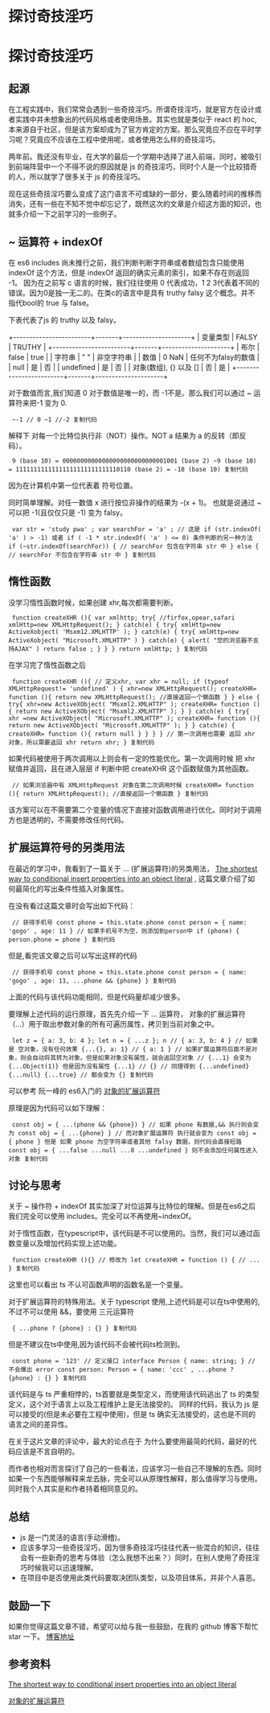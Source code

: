# 探讨奇技淫巧 #

# 探讨奇技淫巧 #

## 起源 ##

在工程实践中，我们常常会遇到一些奇技淫巧。所谓奇技淫巧，就是官方在设计或者实践中并未想象出的代码风格或者使用场景。其实也就是类似于 react 的 hoc,本来源自于社区，但是该方案却成为了官方肯定的方案。那么究竟应不应在平时学习呢？究竟应不应该在工程中使用呢，或者使用怎么样的奇技淫巧。

两年前。我还没有毕业，在大学的最后一个学期中选择了进入前端，同时，被吸引到前端阵营中一个不得不说的原因就是 js 的奇技淫巧，同时个人是一个比较猎奇的人，所以就学了很多关于 js 的奇技淫巧。

现在这些奇技淫巧要么变成了这门语言不可或缺的一部分，要么随着时间的推移而消失，还有一些在不知不觉中却忘记了，既然这次的文章是介绍这方面的知识，也就多介绍一下之前学习的一些例子。

## ~ 运算符 + indexOf ##

在 es6 includes 尚未推行之前，我们判断判断字符串或者数组包含只能使用 indexOf 这个方法，但是 indexOf 返回的确实元素的索引，如果不存在则返回 -1。 因为在之前写 c 语言的时候，我们往往使用 0 代表成功，1 2 3代表着不同的错误。因为0是独一无二的。在类c的语言中是具有 truthy falsy 这个概念。并不指代bool的 true 与 false。

下表代表了js 的 truthy 以及 falsy。

+------------------------+-------+---------------------+
|        变量类型        | FALSY |       TRUTHY        |
+------------------------+-------+---------------------+
| 布尔                   | false | true                |
| 字符串                 | " "   | 非空字符串          |
| 数值                   | 0 NaN | 任何不为falsy的数值 |
| null                   | 是    | 否                  |
| undefined              | 是    | 否                  |
| 对象(数组), {} 以及 [] | 否    | 是                  |
+------------------------+-------+---------------------+

对于数值而言,我们知道 0 对于数值是唯一的，而 -1不是。那么我们可以通过 ~ 运算符来把-1 变为 0.

` ~-1 // 0 ~1 //-2 复制代码`

解释下
对每一个比特位执行非（NOT）操作。NOT a 结果为 a 的反转（即反码）。

` 9 (base 10) = 00000000000000000000000000001001 (base 2) ~9 (base 10) = 11111111111111111111111111110110 (base 2) = -10 (base 10) 复制代码`

因为在计算机中第一位代表着 符号位置。

同时简单理解。对任一数值 x 进行按位非操作的结果为 -(x + 1)。 也就是说通过 ~ 可以把 -1(且仅仅只是 -1) 变为 falsy。

` var str = 'study pwa' ; var searchFor = 'a' ; // 这是 if (str.indexOf( 'a' ) > -1) 或者 if ( -1 * str.indexOf( 'a' ) <= 0) 条件判断的另一种方法 if (~str.indexOf(searchFor)) { // searchFor 包含在字符串 str 中 } else { // searchFor 不包含在字符串 str 中 } 复制代码`

## 惰性函数 ##

没学习惰性函数时候，如果创建 xhr,每次都需要判断。

` function createXHR (){ var xmlhttp; try{ //firfox,opear,safari xmlHttp=new XMLHttpRequest(); } catch(e) { try{ xmlHttp=new ActiveXobject( 'Msxm12.XMLHTTP' ); } catch(e) { try{ xmlHttp=new ActiveXobject( "Microsoft.XMLHTTP" ) } catch(e) { alert( "您的浏览器不支持AJAX" ) return false ; } } } return xmlHttp; } 复制代码`

在学习完了惰性函数之后

` function createXHR (){ // 定义xhr, var xhr = null; if (typeof XMLHttpRequest!= 'undefined' ) { xhr=new XMLHttpRequest(); createXHR= function (){ return new XMLHttpRequest(); //直接返回一个懒函数 } } else { try{ xhr=new ActiveXObject( "Msxml2.XMLHTTP" ); createXHR= function (){ return new ActiveXObject( "Msxml2.XMLHTTP" ); } } catch(e) { try{ xhr =new ActiveXObject( "Microsoft.XMLHTTP" ); createXHR= function (){ return new ActiveXObject( "Microsoft.XMLHTTP" ); } } catch(e) { createXHR= function (){ return null } } } } // 第一次调用也需要 返回 xhr 对象，所以需要返回 xhr return xhr; } 复制代码`

如果代码被使用于两次调用以上则会有一定的性能优化。第一次调用时候 把 xhr 赋值并返回，且在进入层层 if 判断中把 createXHR 这个函数赋值为其他函数。

` // 如果浏览器中有 XMLHttpRequest 对象在第二次调用时候 createXHR= function (){ return XMLHttpRequest(); //直接返回一个懒函数 } 复制代码`

该方案可以在不需要第二个变量的情况下直接对函数调用进行优化。同时对于调用方也是透明的，不需要修改任何代码。

## 扩展运算符号的另类用法 ##

在最近的学习中，我看到了一篇关于 ... (扩展运算符)的另类用法， [The shortest way to conditional insert properties into an object literal]( https://link.juejin.im?target=https%3A%2F%2Fdev.to%2Fjfet97%2Fthe-shortest-way-to-conditional-insert-properties-into-an-object-literal-4ag7 ) , 这篇文章介绍了如何最简化的写出条件性插入对象属性。

在没有看过这篇文章时会写出如下代码：

` // 获得手机号 const phone = this.state.phone const person = { name: 'gogo' , age: 11 } // 如果手机号不为空，则添加到person中 if (phone) { person.phone = phone } 复制代码`

但是,看完该文章之后可以写出这样的代码

` // 获得手机号 const phone = this.state.phone const person = { name: 'gogo' , age: 11, ...phone && {phone} } 复制代码`

上面的代码与该代码功能相同，但是代码量却减少很多。

要理解上述代码的运行原理，首先先介绍一下 ... 运算符， 对象的扩展运算符（...）用于取出参数对象的所有可遍历属性，拷贝到当前对象之中。

` let z = { a: 3, b: 4 }; let n = { ...z }; n // { a: 3, b: 4 } // 如果是 空对象，没有任何效果 {...{}, a: 1} // { a: 1 } // 如果扩展运算符后面不是对象，则会自动将其转为对象。但是如果对象没有属性，就会返回空对象 // {...1} 会变为 {...Object(1)} 但是因为没有属性 {...1} // {} // 同理得到 {...undefined} {...null} {...true} // 都会变为 {} 复制代码`

可以参考 阮一峰的 es6入门的 [对象的扩展运算符]( https://link.juejin.im?target=https%3A%2F%2Fes6.ruanyifeng.com%2F%23docs%2Fobject%23%25E5%25AF%25B9%25E8%25B1%25A1%25E7%259A%2584%25E6%2589%25A9%25E5%25B1%2595%25E8%25BF%2590%25E7%25AE%2597%25E7%25AC%25A6 )

原理是因为代码可以如下理解：

` const obj = { ...(phone && {phone}) } // 如果 phone 有数据,&& 执行则会变为 const obj = { ...{phone} } // 而对象扩展运算符 执行就会变为 const obj = { phone } 但是 如果 phone 为空字符串或者其他 falsy 数据，则代码会直接短路 const obj = { ...false ...null ...0 ...undefined } 则不会添加任何属性进入对象 复制代码`

## 讨论与思考 ##

关于 ~ 操作符 + indexOf 其实加深了对位运算与比特位的理解。但是在es6之后我们完全可以使用 includes。完全可以不再使用~indexOf。

对于惰性函数，在typescript中，该代码是不可以使用的。当然，我们可以通过函数变量以及增加代码实现上述功能。

` function createXHR (){} // 修改为 let createXHR = function () { // ... } 复制代码`

这里也可以看出 ts 不认可函数声明的函数名是一个变量。

对于扩展运算符的特殊用法。关于 typescript 使用,上述代码是可以在ts中使用的,不过不可以使用 &&，要使用 三元运算符

` { ...phone ? {phone} : {} } 复制代码`

但是不建议在ts中使用,因为该代码不会被代码ts检测到。

` const phone = '123' // 定义接口 interface Person { name: string; } // 不会爆出 error const person: Person = { name: 'ccc' , ...phone ? {phone} : {} } 复制代码`

该代码是与 ts 严重相悖的，ts首要就是类型定义，而使用该代码逃出了 ts 的类型定义，这个对于语言上以及工程维护上是无法接受的。 同样的代码，我认为 js 是可以接受的(但是未必要在工程中使用)，但是 ts 确实无法接受的，这也是不同的语言之间的差异性。

在关于这片文章的评论中，最大的论点在于 为什么要使用最简的代码，最好的代码应该是不言自明的。

而作者也相对而言探讨了自己的一些看法，应该学习一些自己不理解的东西。同时如果一个东西能够解释来龙去脉，完全可以从原理性解释，那么值得学习与使用。同时我个人其实是和作者持着相同意见的。

## 总结 ##

* js 是一门灵活的语言(手动滑稽)。
* 应该多学习一些奇技淫巧，因为很多奇技淫巧往往代表一些混合的知识，往往会有一些新奇的思考与体验（怎么我想不出来？）同时，在别人使用了奇技淫巧时候我可以迅速理解。
* 在项目中是否使用此类代码要取决团队类型，以及项目体系，并非个人喜恶。

## 鼓励一下 ##

如果你觉得这篇文章不错，希望可以给与我一些鼓励，在我的 github 博客下帮忙 star 一下。 [博客地址]( https://link.juejin.im?target=https%3A%2F%2Fgithub.com%2Fwsafight%2FpersonBlog )

## 参考资料 ##

[The shortest way to conditional insert properties into an object literal]( https://link.juejin.im?target=https%3A%2F%2Fdev.to%2Fjfet97%2Fthe-shortest-way-to-conditional-insert-properties-into-an-object-literal-4ag7 )

[对象的扩展运算符]( https://link.juejin.im?target=https%3A%2F%2Fes6.ruanyifeng.com%2F%23docs%2Fobject%23%25E5%25AF%25B9%25E8%25B1%25A1%25E7%259A%2584%25E6%2589%25A9%25E5%25B1%2595%25E8%25BF%2590%25E7%25AE%2597%25E7%25AC%25A6 )